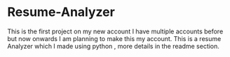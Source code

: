 # Resume-Analyzer
This is the first project on my new account I have multiple accounts before but now onwards I am planning to make this my account. This is a resume Analyzer which I made using python , more details in the readme section.
